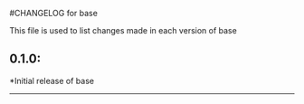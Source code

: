 #CHANGELOG for base

This file is used to list changes made in each version of base

## 0.1.0:

*Initial release of base

- - -
